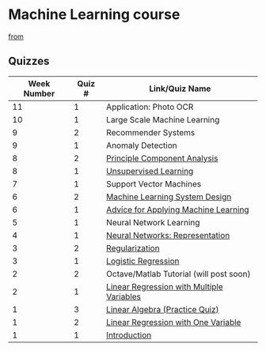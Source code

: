 # Machine Learning course
[from](https://github.com/mGalarnyk/datasciencecoursera/tree/master/Stanford_Machine_Learning)

## Quizzes
Week Number | Quiz # | Link/Quiz Name 
--- | --- | ---
11 | 1 | Application: Photo OCR
10 | 1 | Large Scale Machine Learning
9 | 2 | Recommender Systems
9 | 1 | Anomaly Detection
8 | 2 | [Principle Component Analysis](https://github.com/zhanghao1github/CourseraMachineLearning/blob/main/Week8/PCAquiz.md)
8 | 1 | [Unsupervised Learning](https://github.com/zhanghao1github/CourseraMachineLearning/blob/main/Week8/UnsupervisedLearningQuiz.md)
7 | 1 | Support Vector Machines
6 | 2 | [Machine Learning System Design](https://github.com/zhanghao1github/CourseraMachineLearning/blob/main/Week6/MachineLearningSystemDesign.md)
6 | 1 | [Advice for Applying Machine Learning](https://github.com/zhanghao1github/CourseraMachineLearning/blob/main/Week6/AdviceQuiz.md)
5 | 1 | Neural Network Learning
4 | 1 | [Neural Networks: Representation](https://github.com/zhanghao1github/CourseraMachineLearning/blob/main/Week4/week3quiz1.md)
3 | 2 | [Regularization](https://github.com/zhanghao1github/CourseraMachineLearning/blob/main/Week3/week3quiz2.md)
3 | 1 | [Logistic Regression](https://github.com/zhanghao1github/CourseraMachineLearning/blob/main/Week3/week3quiz1.md)
2 | 2 | Octave/Matlab Tutorial (will post soon)
2 | 1 | [Linear Regression with Multiple Variables](https://github.com/zhanghao1github/CourseraMachineLearning/blob/main/Week2/week2quiz1LinearRegressionMultipleVariables.md)
1 | 3 | [Linear Algebra (Practice Quiz)](https://github.com/zhanghao1github/CourseraMachineLearning/blob/main/Week1/week1quiz3LinearAlgebra.md)
1 | 2 | [Linear Regression with One Variable](https://github.com/zhanghao1github/CourseraMachineLearning/blob/main/Week1/week1quiz2LinearRegressionOneVariable.md)
1 | 1 | [Introduction](https://github.com/zhanghao1github/CourseraMachineLearning/blob/main/Week1/week1quiz1Introduction.md)
